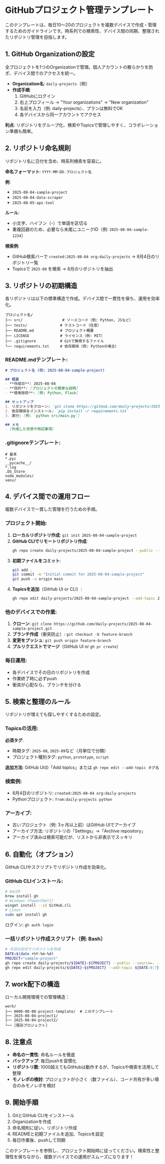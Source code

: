 # GitHubプロジェクト管理テンプレート

このテンプレートは、毎日10〜20のプロジェクトを複数デバイスで作成・管理するためのガイドラインです。時系列での検索性、デバイス間の同期、整理されたリポジトリ管理を目指します。

## 1. GitHub Organizationの設定

全プロジェクトを1つのOrganizationで管理。個人アカウントの散らかりを防ぎ、デバイス間でのアクセスを統一。

- **Organization名**: `daily-projects`（例）
- **作成手順**:
  1. GitHubにログイン
  2. 右上プロフィール → "Your organizations" → "New organization"
  3. 名前を入力（例: daily-projects）、プランは無料でOK
  4. 各デバイスから同一アカウントでアクセス

**利点**: リポジトリをグループ化、検索やTopicsで管理しやすく、コラボレーション準備も簡単。

## 2. リポジトリ命名規則

リポジトリ名に日付を含め、時系列検索を容易に。

**命名フォーマット**: `YYYY-MM-DD-プロジェクト名`

**例**:
- `2025-08-04-sample-project`
- `2025-08-04-data-scraper`
- `2025-08-05-api-tool`

**ルール**:
- 小文字、ハイフン（-）で単語を区切る
- 重複回避のため、必要なら末尾にユニークID（例: `2025-08-04-sample-1234`）

**検索例**:
- GitHub検索バーで `created:2025-08-04 org:daily-projects` → 8月4日のリポジトリ一覧
- Topicsで `2025-08` を検索 → 8月のリポジトリを抽出

## 3. リポジトリの初期構造

各リポジトリは以下の標準構造で作成。デバイス間で一貫性を保ち、運用を効率化。

```
プロジェクト名/
├── src/                  # ソースコード（例: Python, JSなど）
├── tests/               # テストコード（任意）
├── README.md            # プロジェクト概要
├── LICENSE              # ライセンス（例: MIT）
├── .gitignore           # Gitで無視するファイル
└── requirements.txt     # 依存関係（例: Pythonの場合）
```

### README.mdテンプレート:

```markdown
# プロジェクト名 (例: 2025-08-04-sample-project)

## 概要
- **作成日**: 2025-08-04
- **目的**: [プロジェクトの簡単な説明]
- **使用技術**: [例: Python, Flask]

## セットアップ
1. リポジトリをクローン: `git clone https://github.com/daily-projects/2025-08-04-sample-project.git`
2. 依存関係をインストール: `pip install -r requirements.txt`
3. 実行: [例: `python src/main.py`]

## メモ
- [作成した背景や特記事項]
```

### .gitignoreテンプレート:

```
# 基本
*.pyc
__pycache__/
*.log
.DS_Store
node_modules/
venv/
```

## 4. デバイス間での運用フロー

複数デバイスで一貫した管理を行うための手順。

### プロジェクト開始:

1. **ローカルリポジトリ作成**: `git init 2025-08-04-sample-project`
2. **GitHub CLIでリモートリポジトリ作成**:
   ```bash
   gh repo create daily-projects/2025-08-04-sample-project --public --source=. --remote=origin
   ```
3. **初期ファイルをコミット**:
   ```bash
   git add .
   git commit -m "Initial commit for 2025-08-04-sample-project"
   git push -u origin main
   ```
4. **Topicsを追加**（GitHub UI or CLI）:
   ```bash
   gh repo edit daily-projects/2025-08-04-sample-project --add-topic 2025-08
   ```

### 他のデバイスでの作業:

1. **クローン**: `git clone https://github.com/daily-projects/2025-08-04-sample-project.git`
2. **ブランチ作成**（衝突防止）: `git checkout -b feature-branch`
3. **変更をプッシュ**: `git push origin feature-branch`
4. **プルリクエストでマージ**（GitHub UI or `gh pr create`）

### 毎日運用:

- 各デバイスでその日のリポジトリを作成
- 作業終了時に必ずpush
- 衝突が心配なら、ブランチを分ける

## 5. 検索と整理のルール

リポジトリが増えても探しやすくするための設定。

### Topicsの活用:

**必須タグ**:
- 時期タグ: `2025-08`, `2025-09`など（月単位で分類）
- プロジェクト種別タグ: `python`, `prototype`, `script`

**追加方法**: GitHub UIの「Add topics」または `gh repo edit --add-topic タグ名`

### 検索例:

- 8月4日のリポジトリ: `created:2025-08-04 org:daily-projects`
- Pythonプロジェクト: `from:daily-projects python`

### アーカイブ:

- 古いプロジェクト（例: 3ヶ月以上前）はGitHub UIでアーカイブ
- アーカイブ方法: リポジトリの「Settings」→「Archive repository」
- アーカイブ済みは検索可能だが、リストから非表示でスッキリ

## 6. 自動化（オプション）

GitHub CLIやスクリプトでリポジトリ作成を効率化。

### GitHub CLIインストール:

```bash
# macOS
brew install gh
# Windows (PowerShell)
winget install --id GitHub.cli
# Linux
sudo apt install gh
```

ログイン: `gh auth login`

### 一括リポジトリ作成スクリプト（例: Bash）

```bash
# 今日の日付でリポジトリを作成
DATE=$(date +%Y-%m-%d)
PROJECT="sample-project"
gh repo create daily-projects/${DATE}-${PROJECT} --public --source=. --remote=origin
gh repo edit daily-projects/${DATE}-${PROJECT} --add-topic ${DATE:0:7}
```

## 7. work配下の構造

ローカル開発環境での管理構造：

```
work/
├── 0000-00-00-project-template/  # このテンプレート
├── 2025-08-04-project1/
├── 2025-08-04-project2/
└── [既存プロジェクト]
```

## 8. 注意点

- **命名の一貫性**: 命名ルールを徹底
- **バックアップ**: 毎日pushを習慣化
- **リポジトリ数**: 1000超えてもGitHubは動作するが、Topicsや検索を活用して整理
- **モノレポの検討**: プロジェクトが小さく（数ファイル）、コード共有が多い場合のみモノレポを検討

## 9. 開始手順

1. GitとGitHub CLIをインストール
2. Organizationを作成
3. 命名規則に従い、リポジトリ作成
4. READMEと初期ファイルを追加、Topicsを設定
5. 毎日作業後、pushして同期

このテンプレートを参照し、プロジェクト開始時に従ってください。検索性と整理性を保ちながら、複数デバイスでの運用がスムーズになります！